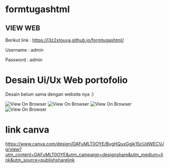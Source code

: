 # formtugashtml
## VIEW WEB
Berikut link :
https://l3z2xtouya.github.io/formtugashtml/

Username : admin

Password : admin

# Desain Ui/Ux Web portofolio
Desain belum sama dengan website nya :)


![View On Browser](https://i.postimg.cc/xd0tLJk5/1.png)
![View On Browser](https://i.postimg.cc/qRqwZPxC/2.png)
![View On Browser](https://i.postimg.cc/ydGjqLLp/3.png)
![View On Browser](https://i.postimg.cc/nL0T2FBJ/4.png)

# link canva
https://www.canva.com/design/DAFuMLT0OYE/BvgHQuxGgjk1ScUdWECVJg/view?utm_content=DAFuMLT0OYE&utm_campaign=designshare&utm_medium=link&utm_source=publishsharelink
